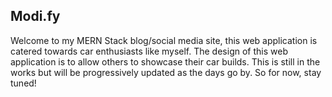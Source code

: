 ## Modi.fy

Welcome to my MERN Stack blog/social media site, this web application is catered towards car enthusiasts like myself. The design of this web application is to allow others to showcase their car builds. This is still in the works but will be progressively updated as the days go by. So for now, stay tuned! 

